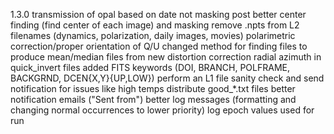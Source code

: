 1.3.0
  transmission of opal based on date
  not masking post
  better center finding (find center of each image) and masking
  remove .npts from L2 filenames (dynamics, polarization, daily images, movies)
  polarimetric correction/proper orientation of Q/U
  changed method for finding files to produce mean/median files from
  new distortion correction
  radial azimuth in quick_invert files
  added FITS keywords (DOI, BRANCH, POLFRAME, BACKGRND, DCEN{X,Y}{UP,LOW})
  perform an L1 file sanity check and send notification for issues like high temps
  distribute good_*.txt files
  better notification emails ("Sent from")
  better log messages (formatting and changing normal occurrences to lower priority)
  log epoch values used for run
